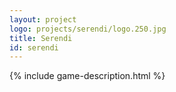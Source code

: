 ```yaml
---
layout: project
logo: projects/serendi/logo.250.jpg
title: Serendi
id: serendi
---
```


{% include game-description.html %}
